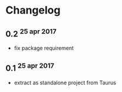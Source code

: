# Changelog

## 0.2 <sup>25 apr 2017</sup>

- fix package requirement
 

## 0.1 <sup>25 apr 2017</sup>

- extract as standalone project from Taurus